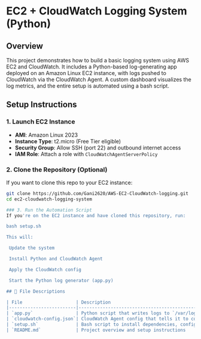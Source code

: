 # EC2 + CloudWatch Logging System (Python)

## Overview
This project demonstrates how to build a basic logging system using AWS EC2 and CloudWatch. It includes a Python-based log-generating app deployed on an Amazon Linux EC2 instance, with logs pushed to CloudWatch via the CloudWatch Agent. A custom dashboard visualizes the log metrics, and the entire setup is automated using a bash script.

##  Setup Instructions

### 1. Launch EC2 Instance
- **AMI**: Amazon Linux 2023
- **Instance Type**: t2.micro (Free Tier eligible)
- **Security Group**: Allow SSH (port 22) and outbound internet access
- **IAM Role**: Attach a role with `CloudWatchAgentServerPolicy`

### 2. Clone the Repository (Optional)
If you want to clone this repo to your EC2 instance:
```bash
git clone https://github.com/Gani2620/AWS-EC2-CloudWatch-logging.git
cd ec2-cloudwatch-logging-system

### 3. Run the Automation Script
If you're on the EC2 instance and have cloned this repository, run:

bash setup.sh

This will:

 Update the system

 Install Python and CloudWatch Agent

 Apply the CloudWatch config

 Start the Python log generator (app.py)

## 📂 File Descriptions

| File                    | Description                                                                 |
|-------------------------|-----------------------------------------------------------------------------|
| `app.py`                | Python script that writes logs to `/var/log/myapp.log` every 10 seconds     |
| `cloudwatch-config.json`| CloudWatch Agent config that tells it to collect logs from the app log file |
| `setup.sh`              | Bash script to install dependencies, configure CloudWatch, and start logging|
| `README.md`             | Project overview and setup instructions                                     |


